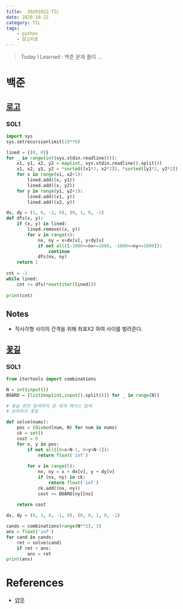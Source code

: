 ```yaml
---
title:  20201022 TIL
date: 2020-10-22
category: TIL
tags:
    - python
    - 알고리즘
---
```


> Today I Learned : 백준 문제 풀이 ...

# 백준

## [로고](https://www.acmicpc.net/problem/3108)

### SOL1
```python
import sys
sys.setrecursionlimit(10**6)

lined = {(0, 0)}
for _ in range(int(sys.stdin.readline())):
    x1, y1, x2, y2 = map(int, sys.stdin.readline().split())
    x1, x2, y1, y2 = *sorted([x1*2, x2*2]), *sorted([y1*2, y2*2])
    for x in range(x1, x2+1):
        lined.add((x, y1))
        lined.add((x, y2))
    for y in range(y1, y2+1):
        lined.add((x1, y))
        lined.add((x2, y))

dx, dy = (1, 0, -1, 0), (0, 1, 0, -1)
def dfs(x, y):
    if (x, y) in lined:
        lined.remove((x, y))
        for v in range(4):
            nx, ny = x+dx[v], y+dy[v]
            if not all([-1000<=nx<=1000, -1000<=ny<=1000]):
                continue
            dfs(nx, ny)
    return 1
        
cnt = -1
while lined:
    cnt += dfs(*next(iter(lined)))
    
print(cnt)
```
## Notes
- 직사각형 사이의 간격을 위해 좌표X2 하여 사이를 벌려준다.

## [꽃길](https://www.acmicpc.net/problem/14620)

### SOL1
```python
from itertools import combinations

N = int(input())
BOARD = [list(map(int,input().split())) for _ in range(N)]

# 꽃술 완전 탐색하여 꽃 세개 케이스 탐색
# 상하좌우 꽃잎

def solve(nums):
    pos = (divmod(num, N) for num in nums)
    ck = set()
    cost = 0
    for x, y in pos:
        if not all([0<x<N-1, 0<y<N-1]):
            return float('inf')
        
        for v in range(5):
            nx, ny = x + dx[v], y + dy[v]
            if (nx, ny) in ck:
                return float('inf')
            ck.add((nx, ny))
            cost += BOARD[ny][nx]

    return cost
    
dx, dy = (0, 1, 0, -1, 0), (0, 0, 1, 0, -1)

cands = combinations(range(N**2), 3)
ans = float('inf')
for cand in cands:
    ret = solve(cand)
    if ret < ans:
        ans = ret
print(ans)
```

# References
- [얍무](https://yabmoons.tistory.com/179)